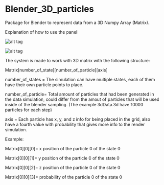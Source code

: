 # Blender_3D_particles

Package for Blender to represent data from a 3D Numpy Array (Matrix).

Explanation of how to use the panel

![alt tag](https://user-images.githubusercontent.com/32951347/33916749-a07273ce-dfaa-11e7-8ae8-d5f3ee9afda7.png)

![alt tag](https://user-images.githubusercontent.com/32951347/33916751-a4140772-dfaa-11e7-80dc-bff9b653ac9c.png)

The system is made to work with 3D matrix with the following structure:

Matrix[number_of_state][number_of_particle][axis]

number_of_states = The simulation can have multiple states, each of them have their own particle points to place.

number_of_particle= Total amount of particles that had been generated in the data simulation, could differ from the amout of particles that will be used inside of the blender sampling. (The example 3dData.3d have 10000 particles for each step)

axis = Each particle has x, y, and z info for being placed in the grid, also have a fourth value with probability that gives more info to the render simulation.

Example:

Matrix[0][0][0]= x position of the particle 0 of the state 0

Matrix[0][0][1]= y position of the particle 0 of the state 0

Matrix[0][0][2]= z position of the particle 0 of the state 0

Matrix[0][0][3]= probability of the particle 0 of the state 0

